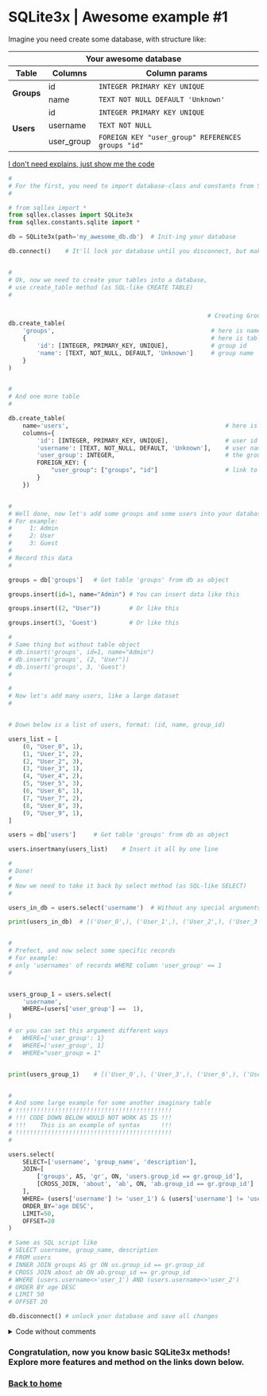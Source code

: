 # SQLite3x | Awesome example #1

Imagine you need create some database, with structure like:


<table>
    <thead>
        <tr>
            <th colspan=3>Your awesome database</th>
        </tr>
        <tr>
            <th colspan=1>Table</th>
            <th colspan=1>Columns</th>
            <th colspan=1>Column params</th>
        </tr>
    </thead>
    <tbody>
        <tr>
            <td rowspan=2><b>Groups</b></td>
            <td rowspan=1>id</td>
            <td><code>INTEGER PRIMARY KEY UNIQUE</code></td>
        </tr>
        <tr>
            <td>name</td>
            <td><code>TEXT NOT NULL DEFAULT 'Unknown'</code></td>
        </tr>
        <tr>
            <td rowspan=3><b>Users</b></td>
            <td>id</td>
            <td><code>INTEGER PRIMARY KEY UNIQUE</code></td>
        </tr>
        <tr>
            <td>username</td>
            <td><code>TEXT NOT NULL</code></td>
        </tr>
        <tr>
            <td>user_group</td>
            <td><code>FOREIGN KEY "user_group" REFERENCES groups "id"</code></td>
        </tr>
    </tbody>
</table>


[I don't need explains, just show me the code](#code)


```python
# 
# For the first, you need to import database-class and constants from Sqllex lib and init your database
# 

# from sqllex import *
from sqllex.classes import SQLite3x
from sqllex.constants.sqlite import *

db = SQLite3x(path='my_awesome_db.db')  # Init-ing your database

db.connect()    # It'll lock yor database until you disconnect, but makes sqllex work damn faster


# 
# Ok, now we need to create your tables into a database,
# use create_table method (as SQL-like CREATE TABLE)
# 


                                                        # Creating Groups table
db.create_table(
    'groups',                                            # here is name of table
    {                                                    # here is table structure
        'id': [INTEGER, PRIMARY_KEY, UNIQUE],            # group id
        'name': [TEXT, NOT_NULL, DEFAULT, 'Unknown']     # group name
    }
)


# 
# And one more table
# 

db.create_table(
    name='users',                                            # here is name of table
    columns={
        'id': [INTEGER, PRIMARY_KEY, UNIQUE],                # user id
        'username': [TEXT, NOT_NULL, DEFAULT, 'Unknown'],    # user name
        'user_group': INTEGER,                               # the group user belongs to
        FOREIGN_KEY: {
            "user_group": ["groups", "id"]                   # link to table groups, column id
        }
    })


# 
# Well done, now let's add some groups and some users into your database
# For example:
#     1: Admin
#     2: User
#     3: Guest
# 
# Record this data
#

groups = db['groups']   # Get table 'groups' from db as object

groups.insert(id=1, name="Admin") # You can insert data like this

groups.insert((2, "User"))        # Or like this

groups.insert(3, 'Guest')         # Or like this

#
# Same thing but without table object
# db.insert('groups', id=1, name="Admin")
# db.insert('groups', (2, "User"))
# db.insert('groups', 3, 'Guest')
#

# 
# Now let's add many users, like a large dataset
# 


# Down below is a list of users, format: (id, name, group_id)

users_list = [
    (0, "User_0", 1),
    (1, "User_1", 2),
    (2, "User_2", 3),
    (3, "User_3", 1),
    (4, "User_4", 2),
    (5, "User_5", 3),
    (6, "User_6", 1),
    (7, "User_7", 2),
    (8, "User_8", 3),
    (9, "User_9", 1),
]

users = db['users']     # Get table 'groups' from db as object

users.insertmany(users_list)    # Insert it all by one line

#
# Done!
# 
# Now we need to take it back by select method (as SQL-like SELECT)
# 

users_in_db = users.select('username')  # Without any special arguments == SELECT ALL (by default)

print(users_in_db)  # [('User_0',), ('User_1',), ('User_2',), ('User_3',), ('User_4',), ('User_5',), ('User_6',), ('User_7',), ('User_8',), ('User_9',)]


# 
# Prefect, and now select some specific records
# For example: 
# only 'usernames' of records WHERE column 'user_group' == 1
# 


users_group_1 = users.select(
    'username',
    WHERE=(users['user_group'] ==  1),
)

# or you can set this argument different ways
#   WHERE={'user_group': 1}
#   WHERE=['user_group', 1]
#   WHERE="user_group = 1"


print(users_group_1)    # [('User_0',), ('User_3',), ('User_6',), ('User_9',)]


#
# And some large example for some another imaginary table
# !!!!!!!!!!!!!!!!!!!!!!!!!!!!!!!!!!!!!!!!!!!!
# !!! CODE DOWN BELOW WOULD NOT WORK AS IS !!!
# !!!    This is an example of syntax      !!!
# !!!!!!!!!!!!!!!!!!!!!!!!!!!!!!!!!!!!!!!!!!!!
#

users.select(
    SELECT=['username', 'group_name', 'description'],                        # SELECT username, group_name, description
    JOIN=[                                                                   # JOIN
        ['groups', AS, 'gr', ON, 'users.group_id == gr.group_id'],           # INNER JOIN groups AS gr ON us.group_id == gr.group_id
        [CROSS_JOIN, 'about', 'ab', ON, 'ab.group_id == gr.group_id']        # CROSS JOIN about ab ON ab.group_id == gr.group_id
    ],
    WHERE= (users['username'] != 'user_1') & (users['username'] != 'user_2'),  # WHERE (users.username<>'user_1') AND (users.username<>'user_2')
    ORDER_BY='age DESC',                                                     # order by age ASC
    LIMIT=50,                                                                # limit = 50
    OFFSET=20                                                                # offset = 20
)

# Same as SQL script like
# SELECT username, group_name, description
# FROM users
# INNER JOIN groups AS gr ON us.group_id == gr.group_id
# CROSS JOIN about ab ON ab.group_id == gr.group_id
# WHERE (users.username<>'user_1') AND (users.username<>'user_2')
# ORDER BY age DESC
# LIMIT 50
# OFFSET 20

db.disconnect() # unlock your database and save all changes
```

<details>
<summary id="just_code_1">Code without comments</summary>

### Code

```python
# from sqllex import *
from sqllex.classes import SQLite3x
from sqllex.constants.sqlite import *

db = SQLite3x(path='my_awesome_db.db') 

db.connect()

                                                
db.create_table(
    'groups',                                         
    {                                                 
        'id': [INTEGER, PRIMARY_KEY, UNIQUE],         
        'name': [TEXT, NOT_NULL, DEFAULT, 'Unknown']  
    }
)


db.create_table(
    name='users',                                        
    columns={
        'id': [INTEGER, PRIMARY_KEY, UNIQUE],            
        'username': [TEXT, NOT_NULL, DEFAULT, 'Unknown'],
        'user_group': INTEGER,                           
        FOREIGN_KEY: {
            "user_group": ["groups", "id"]               
        }
    })


groups = db['groups']

groups.insert(id=1, name="Admin")

groups.insert([2, "User"]) 

groups.insert(3, 'Guest')

users_list = [
    [0, "User_0", 1],
    [1, "User_1", 2],
    [2, "User_2", 3],
    [3, "User_3", 1],
    [4, "User_4", 2],
    [5, "User_5", 3],
    [6, "User_6", 1],
    [7, "User_7", 2],
    [8, "User_8", 3],
    [9, "User_9", 1],
]

users = db['users']

users.insertmany(users_list)

users_in_db = users.select('username')  

print(users_in_db)  

users_group_1 = users.select(
    'username',
    WHERE=(users['user_group'] ==  1),
)

print(users_group_1)

users.select(
    SELECT=['username', 'group_name', 'description'],                        
    JOIN=[                                                                   
        ['groups', AS, 'gr', ON, 'users.group_id == gr.group_id'],           
        [CROSS_JOIN, 'about', 'ab', ON, 'ab.group_id == gr.group_id']        
    ],
    WHERE= (users['username'] != 'user_1') & (users['username'] != 'user_2'),
    ORDER_BY='age DESC',                                                     
    LIMIT=50,                                                                
    OFFSET=20                                                                
)

db.disconnect()
```
</details>


### Congratulation, now you know basic SQLite3x methods! Explore more features and method on the links down below.

### [Back to home](../README.md)
